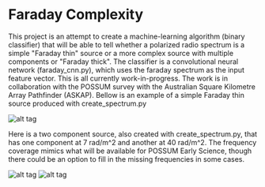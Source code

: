 # Faraday Complexity
This project is an attempt to create a machine-learning algorithm (binary classifier) that will be able to tell whether a polarized radio spectrum is a simple "Faraday thin" source or a more complex source with multiple components or "Faraday thick". The classifier is a convolutional neural network (faraday_cnn.py), which uses the faraday spectrum as the input feature vector. This is all currently work-in-progress. The work is in collaboration with the POSSUM survey with the Australian Square Kilometre Array Pathfinder (ASKAP). 
Bellow is an example of a simple Faraday thin source produced with create_spectrum.py

![alt tag](https://github.com/sheabrown/faraday_complexity/blob/master/rm_spectrum.png)

Here is a two component source, also created with create_spectrum.py, that has one component at 7 rad/m^2 and another at 40 rad/m^2. The frequency coverage mimics what will be available for POSSUM Early Science, though there could be an option to fill in the missing frequencies in some cases. 

![alt tag](https://github.com/sheabrown/faraday_complexity/blob/master/QU_2.png)
![alt tag](https://github.com/sheabrown/faraday_complexity/blob/master/Far_2.png)
